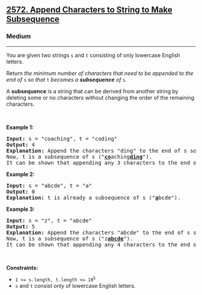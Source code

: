 <h2><a href="https://leetcode.com/problems/append-characters-to-string-to-make-subsequence">2572. Append Characters to String to Make Subsequence</a></h2><h3>Medium</h3><hr><p>You are given two strings <code>s</code> and <code>t</code> consisting of only lowercase English letters.</p>

<p>Return <em>the minimum number of characters that need to be appended to the end of </em><code>s</code><em> so that </em><code>t</code><em> becomes a <strong>subsequence</strong> of </em><code>s</code>.</p>

<p>A <strong>subsequence</strong> is a string that can be derived from another string by deleting some or no characters without changing the order of the remaining characters.</p>

<p>&nbsp;</p>
<p><strong class="example">Example 1:</strong></p>

<pre>
<strong>Input:</strong> s = &quot;coaching&quot;, t = &quot;coding&quot;
<strong>Output:</strong> 4
<strong>Explanation:</strong> Append the characters &quot;ding&quot; to the end of s so that s = &quot;coachingding&quot;.
Now, t is a subsequence of s (&quot;<u><strong>co</strong></u>aching<u><strong>ding</strong></u>&quot;).
It can be shown that appending any 3 characters to the end of s will never make t a subsequence.
</pre>

<p><strong class="example">Example 2:</strong></p>

<pre>
<strong>Input:</strong> s = &quot;abcde&quot;, t = &quot;a&quot;
<strong>Output:</strong> 0
<strong>Explanation:</strong> t is already a subsequence of s (&quot;<u><strong>a</strong></u>bcde&quot;).
</pre>

<p><strong class="example">Example 3:</strong></p>

<pre>
<strong>Input:</strong> s = &quot;z&quot;, t = &quot;abcde&quot;
<strong>Output:</strong> 5
<strong>Explanation:</strong> Append the characters &quot;abcde&quot; to the end of s so that s = &quot;zabcde&quot;.
Now, t is a subsequence of s (&quot;z<u><strong>abcde</strong></u>&quot;).
It can be shown that appending any 4 characters to the end of s will never make t a subsequence.
</pre>

<p>&nbsp;</p>
<p><strong>Constraints:</strong></p>

<ul>
	<li><code>1 &lt;= s.length, t.length &lt;= 10<sup>5</sup></code></li>
	<li><code>s</code> and <code>t</code> consist only of lowercase English letters.</li>
</ul>
